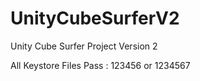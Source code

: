 # UnityCubeSurferV2
Unity Cube Surfer Project Version 2 


All Keystore Files Pass : 123456 or 1234567
